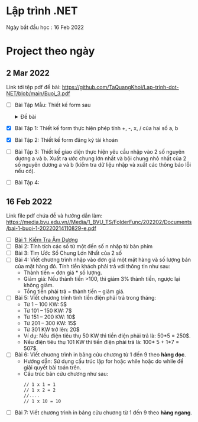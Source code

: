 # Lập trình .NET
Ngày bắt đầu học : 16 Feb 2022

# Project theo ngày

## 2 Mar 2022
Link tới tệp pdf đề bài: https://github.com/TaQuangKhoi/Lap-trinh-dot-NET/blob/main/Buoi_3.pdf
 - [ ] Bài Tập Mẫu: Thiết kế form sau
    <details>
    <summary> Đề bài</summary>
  
      - ![image](https://user-images.githubusercontent.com/45689286/156395952-5239969c-2dc5-4d46-aa4e-0364d1f9c709.png)
  
    </details>

- [x] Bài Tập 1: Thiết kế form thực hiện phép tính +, -, x, / của hai số a, b
- [x] Bài Tập 2: Thiết kế form đăng ký tài khoản
- [ ] Bài Tập 3: Thiết kế giao diện thực hiện yêu cầu nhập vào 2 số nguyên dương a và b. Xuất ra ước chung lớn nhất và bội chung nhỏ nhất của 2 số nguyên dương a và b (kiểm tra dữ liệu nhập và xuất các thông báo lỗi nếu có).
- [ ] Bài Tập 4: 

## 16 Feb 2022
Link file pdf chứa đề và hướng dẫn làm: https://media.bvu.edu.vn//Media/1_BVU_TS/FolderFunc/202202/Documents/bai-1-buoi-1-20220214110829-e.pdf
- [ ] [Bài 1: Kiểm Tra Âm Dương](https://github.com/TaQuangKhoi/Lap-trinh-dot-NET/tree/main/16%20Feb%202022/Bai%201)
- [ ] Bài 2: Tính tích các số từ một đến số n nhập từ bàn phím
- [ ] Bài 3: Tìm Ước Số Chung Lớn Nhất của 2 số
- [ ] Bài 4: Viết chương trình nhập vào đơn giá một mặt hàng và số lượng bán của mặt hàng đó. Tính tiền khách phải trả với thông tin như sau: 
  - Thành tiền = đơn giá * số lượng. 
  - Giảm giá: Nếu thành tiền >100, thì giảm 3% thành tiền, ngược lại không giảm. 
  - Tổng tiền phải trả = thành tiền – giảm giá.
- [ ] Bài 5: Viết chương trình tính tiền điện phải trả trong tháng: 
  - Từ 1 – 100 KW: 5$ 
  - Từ 101 – 150 KW: 7$ 
  - Từ 151 – 200 KW: 10$ 
  - Từ 201 – 300 KW: 15$ 
  - Từ 301 KW trở lên: 20$ 
  - Ví dụ: Nếu điện tiêu thụ 50 KW thì tiền điện phải trả là: 50*5 = 250$. 
  - Nếu điện tiêu thụ 101 KW thì tiền điện phải trả là: 100* 5 + 1*7 = 507$.
- [ ] Bài 6: Viết chương trình in bảng cửu chương từ 1 đến 9 theo **hàng dọc**. 
  - Hướng dẫn: Sử dụng cấu trúc lặp for hoặc while hoặc do while để giải quyết bài
toán trên.
  - Cấu trúc bản cửu chương như sau:
    ```cmd
    // 1 x 1 = 1
    // 1 x 2 = 2
    //....
    // 1 x 10 = 10
    ```
- [ ] Bài 7: Viết chương trình in bảng cửu chương từ 1 đến 9 theo **hàng ngang**.
